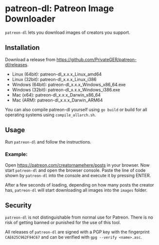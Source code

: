 # patreon-dl: Patreon Image Downloader
`patreon-dl` lets you download images of creators you support.

## Installation

Download a release from https://github.com/PrivateGER/patreon-dl/releases.
  - Linux (64bit): patreon-dl_x.x.x_Linux_amd64
  - Linux (32bit): patreon-dl_x.x.x_Linux_i386
  - Windows (64bit): patreon-dl_x.x.x_Windows_x86_64.exe 
  - Windows (32bit): patreon-dl_x.x.x_Windows_i386.exe
  - Mac (x64): patreon-dl_x.x.x_Darwin_x86_64
  - Mac (ARM): patreon-dl_x.x.x_Darwin_ARM64

You can also compile patreon-dl yourself using `go build` or build for all operating systems using `compile_allarch.sh`.

## Usage

Run `patreon-dl` and follow the instructions.

### Example:

Open https://patreon.com/creatornamehere/posts in your browser. Now start `patreon-dl` and open the browser console. Paste the line of code shown by `patreon-dl` into the console and execute it by pressing ENTER. 

After a few seconds of loading, depending on how many posts the creator has, `patreon-dl` will start downloading all images into the `images` folder.

## Security

`patreon-dl` is not distinguishable from normal use for Patreon. There is no risk of getting banned or punished for the use of this tool.

All releases of `patreon-dl` are signed with a PGP key with the fingerprint `CAE625C962F94C67` and can be verified with `gpg --verify <name>.asc`. 
